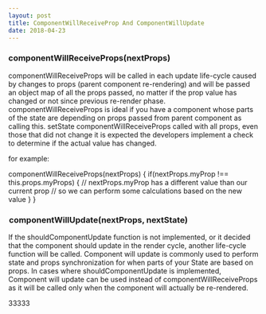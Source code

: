 ```yaml
---
layout: post
title: ComponentWillReceiveProp And ComponentWillUpdate
date: 2018-04-23
---
```



### componentWillReceiveProps(nextProps)

componentWillReceiveProps will be called in each update life-cycle caused by changes to props (parent component re-rendering) and will be passed an object map of all the props passed, no matter if the prop value has changed or not since previous re-render phase. componentWillReceiveProps is ideal if you have a component whose parts of the state are depending on props passed from parent component as calling this. setState componentWillReceiveProps called with all props, even those that did not change it is expected the developers implement a check to determine if the actual value has changed.

 for example:

componentWillReceiveProps(nextProps) {
  if(nextProps.myProp !== this.props.myProps) {
    // nextProps.myProp has a different value than our current prop
    // so we can perform some calculations based on the new value
  }
}



###  componentWillUpdate(nextProps, nextState)

If the shouldComponentUpdate function is not implemented, or it decided that the component should update in the render cycle, another life-cycle function will be called. Component will update is commonly used to perform state and props synchronization for when parts of your State are based on props. In cases where shouldComponentUpdate is implemented, Component will update can be used instead of componentWillReceiveProps as it will be called only when the component will actually be re-rendered.


































33333
